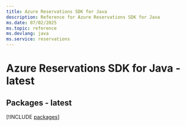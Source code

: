 ```yaml
---
title: Azure Reservations SDK for Java
description: Reference for Azure Reservations SDK for Java
ms.date: 07/02/2025
ms.topic: reference
ms.devlang: java
ms.service: reservations
---
```

# Azure Reservations SDK for Java - latest
## Packages - latest
[!INCLUDE [packages](reservations-index.md)]